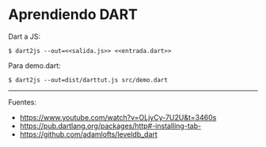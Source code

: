 # Aprendiendo DART

Dart a JS:

    $ dart2js --out=<<salida.js>> <<entrada.dart>>

Para demo.dart:

    $ dart2js --out=dist/darttut.js src/demo.dart

---

Fuentes:

+ https://www.youtube.com/watch?v=OLjyCy-7U2U&t=3460s
+ https://pub.dartlang.org/packages/http#-installing-tab-
+ https://github.com/adamlofts/leveldb_dart